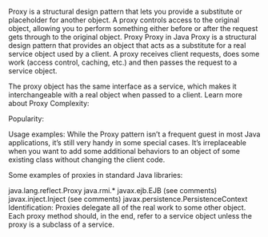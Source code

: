 Proxy is a structural design pattern that lets you provide a substitute or placeholder for another object. A proxy controls access to the original object, allowing you to perform something either before or after the request gets through to the original object.
Proxy
Proxy in Java
Proxy is a structural design pattern that provides an object that acts as a substitute for a real service object used by a client. A proxy receives client requests, does some work (access control, caching, etc.) and then passes the request to a service object.

The proxy object has the same interface as a service, which makes it interchangeable with a real object when passed to a client.
Learn more about Proxy
Complexity:

Popularity:

Usage examples: While the Proxy pattern isn’t a frequent guest in most Java applications, it’s still very handy in some special cases. It’s irreplaceable when you want to add some additional behaviors to an object of some existing class without changing the client code.

Some examples of proxies in standard Java libraries:

java.lang.reflect.Proxy
java.rmi.*
javax.ejb.EJB (see comments)
javax.inject.Inject (see comments)
javax.persistence.PersistenceContext
Identification: Proxies delegate all of the real work to some other object. Each proxy method should, in the end, refer to a service object unless the proxy is a subclass of a service.
